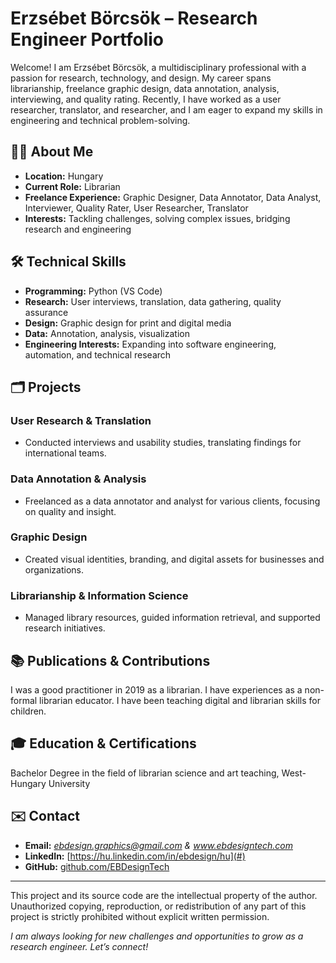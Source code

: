 # Erzsébet Börcsök – Research Engineer Portfolio

Welcome! I am Erzsébet Börcsök, a multidisciplinary professional with a passion for research, technology, and design. My career spans librarianship, freelance graphic design, data annotation, analysis, interviewing, and quality rating. Recently, I have worked as a user researcher, translator, and researcher, and I am eager to expand my skills in engineering and technical problem-solving.

## 👩‍💻 About Me

- **Location:** Hungary
- **Current Role:** Librarian
- **Freelance Experience:** Graphic Designer, Data Annotator, Data Analyst, Interviewer, Quality Rater, User Researcher, Translator
- **Interests:** Tackling challenges, solving complex issues, bridging research and engineering

## 🛠️ Technical Skills

- **Programming:** Python (VS Code)
- **Research:** User interviews, translation, data gathering, quality assurance
- **Design:** Graphic design for print and digital media
- **Data:** Annotation, analysis, visualization
- **Engineering Interests:** Expanding into software engineering, automation, and technical research

## 🗂️ Projects

### User Research & Translation
- Conducted interviews and usability studies, translating findings for international teams.

### Data Annotation & Analysis
- Freelanced as a data annotator and analyst for various clients, focusing on quality and insight.

### Graphic Design
- Created visual identities, branding, and digital assets for businesses and organizations.

### Librarianship & Information Science
- Managed library resources, guided information retrieval, and supported research initiatives.

## 📚 Publications & Contributions

I was a good practitioner in 2019 as a librarian. I have experiences as a non-formal librarian educator. I have been teaching digital and librarian skills for children.

## 🎓 Education & Certifications

Bachelor Degree in the field of librarian science and art teaching, West-Hungary University

## ✉️ Contact

- **Email:** *ebdesign.graphics@gmail.com & www.ebdesigntech.com*
- **LinkedIn:** [https://hu.linkedin.com/in/ebdesign/hu](#)
- **GitHub:** [github.com/EBDesignTech](https://github.com/EBDesignTech)

---
This project and its source code are the intellectual property of the author.
Unauthorized copying, reproduction, or redistribution of any part of this project is strictly prohibited without explicit written permission.

*I am always looking for new challenges and opportunities to grow as a research engineer. Let’s connect!*

